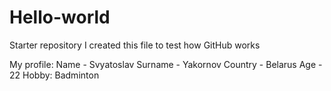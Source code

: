 # Hello-world
Starter repository
I created this file to test how GitHub works

My profile:
Name - Svyatoslav
Surname - Yakornov
Country - Belarus
Age - 22
Hobby: Badminton
